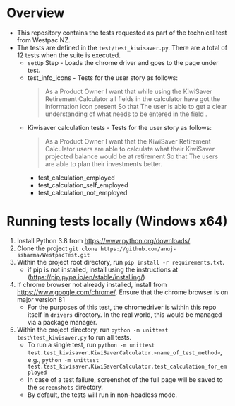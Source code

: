 # Overview
* This repository contains the tests requested as part of the technical test from Westpac NZ. 
* The tests are defined in the `test/test_kiwisaver.py`. There are a total of 12 tests when the suite is executed. 
    * `setUp` Step - Loads the chrome driver and goes to the page under test.
    * test_info_icons - Tests for the user story as follows:
        > As a Product Owner
          I want that while using the KiwiSaver Retirement Calculator all fields in the calculator have got the information icon present
        So that
        The user is able to get a clear understanding of what needs to be entered in the field .
    * Kiwisaver calculation tests - Tests for the user story as follows:
        >    As a Product Owner
        I want that the KiwiSaver Retirement Calculator users are able to calculate what their KiwiSaver projected balance would be at retirement
        So that
        The users are able to plan their investments better.
        * test_calculation_employed
        * test_calculation_self_employed
        * test_calculation_not_employed

# Running tests locally (Windows x64)

1. Install Python 3.8 from https://www.python.org/downloads/
2. Clone the project `git clone https://github.com/anuj-ssharma/WestpacTest.git`
3. Within the project root directory, run `pip install -r requirements.txt`. 
    * if pip is not installed, install using the instructions at (https://pip.pypa.io/en/stable/installing/)
4. If chrome browser not already installed, install from https://www.google.com/chrome/. Ensure that the chrome browser is on major version 81
    * For the purposes of this test, the chromedriver is within this repo itself in `drivers` directory. In the real world, this would be managed via a package manager.  
4. Within the project directory, run `python -m unittest test\test_kiwisaver.py` to run all tests.
    * To run a single test, run `python -m unittest test.test_kiwisaver.KiwiSaverCalculator.<name_of_test_method>`, e.g., `python -m unittest test.test_kiwisaver.KiwiSaverCalculator.test_calculation_for_employed`
    * In case of a test failure, screenshot of the full page will be saved to the `screenshots` directory.
    * By default, the tests will run in non-headless mode. 
    
 
